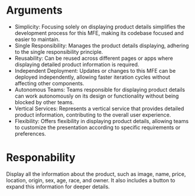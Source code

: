 # Arguments
- Simplicity: Focusing solely on displaying product details simplifies the development process for this MFE, making its codebase focused and easier to maintain.
- Single Responsibility: Manages the product details displaying, adhering to the single responsibility principle.
- Reusability: Can be reused across different pages or apps where displaying detailed product information is required.
- Independent Deployment: Updates or changes to this MFE can be deployed independently, allowing faster iteration cycles without affecting other components.
- Autonomous Teams: Teams responsible for displaying product details can work autonomously on its design or functionality without being blocked by other teams.
- Vertical Services: Represents a vertical service that provides detailed product information, contributing to the overall user experience.
- Flexibility: Offers flexibility in displaying product details, allowing teams to customize the presentation according to specific requirements or preferences.

# Responability
Display all the information about the product, such as image, name, price, location, origin, sex, age, race, and owner. It also includes a button to expand this information for deeper details.
